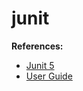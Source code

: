 # junit

**References:**
- [Junit 5](https://junit.org/junit5/)
- [User Guide](https://junit.org/junit5/docs/current/user-guide/#overview)
